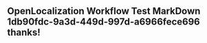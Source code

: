 <properties
ms.topic="hero-topic"
ms.test1="hero-topic"
ms.test2="test"/>

## OpenLocalization Workflow Test MarkDown 1db90fdc-9a3d-449d-997d-a6966fece696 thanks!
